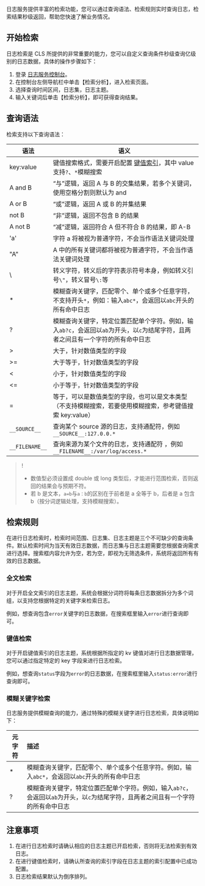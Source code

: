 日志服务提供丰富的检索功能，您可以通过查询语法、检索规则实时查询日志，检索结果秒级返回，帮助您快速了解业务情况。

## 开始检索

日志检索是 CLS 所提供的非常重要的能力，您可以自定义查询条件秒级查询亿级别的日志数据，具体的操作步骤如下：

1. 登录 [日志服务控制台](https://console.cloud.tencent.com/cls)。
2. 在控制台左侧导航栏中单击【检索分析】，进入检索页面。
3. 选择查询时间区间，日志集，日志主题。
4. 输入关键词后单击【检索分析】，即可获得查询结果。

## 查询语法

检索支持以下查询语法：

| 语法          | 语义                                                         |
| ------------- | ------------------------------------------------------------ |
| key:value     | 键值搜索格式，需要开启配置 [键值索引](https://intl.cloud.tencent.com/document/product/614/16981)，其中 value 支持`?`、`*`模糊搜索 |
| A and B       | “与”逻辑，返回 A 与 B 的交集结果，若多个关键词，使用空格分割则默认为 and |
| A or B        | “或”逻辑，返回 A 或 B 的并集结果                             |
| not B         | “非”逻辑，返回不包含 B 的结果                                |
| A not B       | “减”逻辑，返回符合 A 但不符合 B 的结果，即 A-B               |
| 'a'           | 字符 a 将被视为普通字符，不会当作语法关键词处理              |
| "A"           | A 中的所有关键词都将被视为普通字符，不会当作语法关键词处理   |
| \             | 转义字符，转义后的字符表示符号本身，例如转义引号`\"`，转义冒号`\:`等 |
| *             | 模糊查询关键字，匹配零个、单个或多个任意字符，不支持开头`*`，例如：输入`abc*`，会返回以`abc`开头的所有命中日志 |
| ?             | 模糊查询关键字，特定位置匹配单个字符。例如，输入`ab?c`，会返回以`ab`为开头，以`c`为结尾字符，且两者之间且有一个字符的所有命中日志 |
| >             | 大于，针对数值类型的字段                                     |
| >=            | 大于等于，针对数值类型的字段                                 |
| <             | 小于，针对数值类型的字段                                     |
| <=            | 小于等于，针对数值类型的字段                                 |
| =             | 等于，可以是数值类型的字段，也可以是文本类型（不支持模糊搜索，若要使用模糊搜索，参考键值搜索 key:value） |
| `__SOURCE__`   | 查询某个 source 源的日志，支持通配符，例如`__SOURCE__:127.0.0.*` |
| `__FILENAME__` | 查询来源为某个文件的日志，支持通配符 ，例如`__FILENAME__:/var/log/access.*` |

> !
> - 数值型必须设置成 double 或 long 类型后，才能进行范围检索，否则返回的结果会与预期不符。
> - 若 b 是文本，`a=b`与`a：b`的区别在于前者是 a 全等于 b，后者是 a 包含 b（按分词逻辑处理，支持模糊搜索）。




## 检索规则

在进行日志检索时，检索时间范围、日志集、日志主题是三个不可缺少的查询条件。默认检索时间为当天有效日志数据，而日志集与日志主题需要您根据查询需求进行选择。搜索框内容允许为空，若为空，即视为无筛选条件，系统将返回所有有效的日志数据。

### 全文检索

对于开启全文索引的日志主题，系统会根据分词符将每条日志数据拆分为多个词组，以支持您根据特定的关键字来检索日志。

例如，想查询包含`error`关键字的日志数据，在搜索框里输入`error`进行查询即可。

### 键值检索

对于开启键值索引的日志主题，系统根据所指定的 kv 键值对进行日志数据管理，您可以通过指定特定的 key 字段来进行日志检索。

例如，想查询`status`字段为`error`的日志数据，在搜索框里输入`status:error`进行查询即可。

### 模糊关键字检索

日志服务提供模糊查询的能力，通过特殊的模糊关键字进行日志检索，具体说明如下：

| 元字符 | 描述                                                         |
| ------ | :----------------------------------------------------------- |
| *      | 模糊查询关键字，匹配零个、单个或多个任意字符。例如，输入`abc*`，会返回以`abc`开头的所有命中日志 |
| ?      | 模糊查询关键字，特定位置匹配单个字符。例如，输入`ab?c`，会返回以`ab`为开头，以`c`为结尾字符，且两者之间且有一个字符的所有命中日志 |

## 注意事项

1. 在进行日志检索时请确认相应的日志主题已开启检索，否则将无法检索到有效日志。
2. 在进行键值检索时，请确认所查询的索引字段在日志主题的索引配置中已成功配置。
3. 日志检索结果默认为倒序排列。
